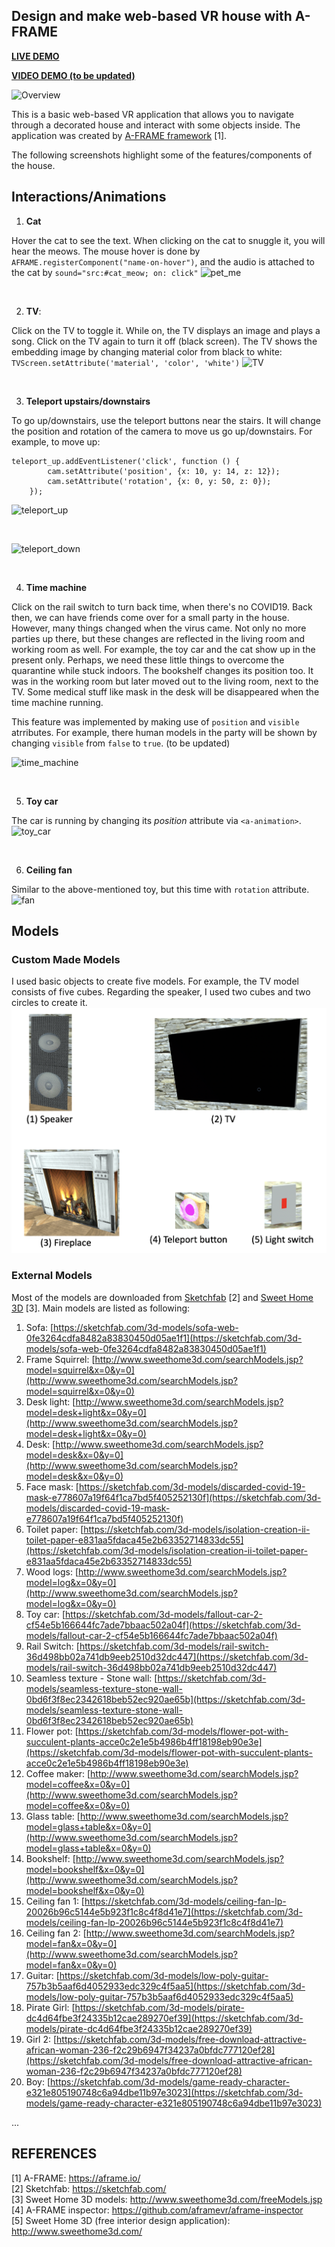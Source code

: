 Design and make web-based VR house with A-FRAME
---
[**LIVE DEMO** ](https://chaupmcs.github.io/aframe_vr_house/)

[**VIDEO DEMO (to be updated)**](https://www.youtube.com/watch?v=JHhUk9zAGJ0&t)

![Overview](/screenshots/beginning_scene.png)

This is a basic web-based VR application that allows you to navigate through a decorated house and interact with some objects inside. 
The application was created by [A-FRAME framework](https://aframe.io/) [1].

The following screenshots highlight some of the features/components of the house.

## Interactions/Animations
1. **Cat**  

Hover the cat to see the text. When clicking on the cat to snuggle it, you will hear the meows.
The mouse hover is done by `AFRAME.registerComponent("name-on-hover")`, and the audio is attached to the cat by `sound="src:#cat_meow; on: click"`
![pet_me](/screenshots/pet_me.gif)


<br />



2. **TV**: 
               
Click on the TV to toggle it. While on, the TV displays an image and plays a song. Click on the TV again to turn it off (black screen). The TV shows the embedding image by changing material color from black to white: `TVScreen.setAttribute('material', 'color', 'white')`
![TV](/screenshots/TV.gif)


<br />



3. **Teleport upstairs/downstairs** 
                                            
To go up/downstairs, use the teleport buttons near the stairs. 
It will change the position and rotation of the camera to move us go up/downstairs. 
For example, to move up:
```
teleport_up.addEventListener('click', function () {
        cam.setAttribute('position', {x: 10, y: 14, z: 12});
        cam.setAttribute('rotation', {x: 0, y: 50, z: 0});
    });
```
![teleport_up](/screenshots/teleport_up.gif)

<br />

![teleport_down](/screenshots/teleport_down.gif)


<br />



4. **Time machine**  
       
Click on the rail switch to turn back time, when there's no COVID19. 
Back then, we can have friends come over for a small party in the house. 
However, many things changed when the virus came. 
Not only no more parties up there, but these changes are reflected in the living room and working room as well. 
For example, the toy car and the cat show up in the present only. Perhaps, we need these little things to overcome the quarantine while stuck indoors.
The bookshelf changes its position too. It was in the working room but later moved out to the living room, next to the TV.
Some medical stuff like mask in the desk will be disappeared when the time machine running.

This feature was implemented by making use of `position` and `visible` atrributes.
For example, there human models in the party will be shown by changing `visible` from `false` to `true`.
(to be updated)

![time_machine](/screenshots/time_machine.gif)


<br />



5. **Toy car**  
       
The car is running by changing its *position* attribute via `<a-animation>`.
![toy_car](/screenshots/toy_car.gif)


<br />



6. **Ceiling fan**  
       
Similar to the above-mentioned toy, but this time with `rotation` attribute.
![fan](/screenshots/fan.gif)


## Models

### Custom Made Models
I used basic objects to create five models.
For example, the TV model consists of five cubes. Regarding the speaker, I used two cubes and two circles to create it.
![my_models](/screenshots/custom_made_models.png)


### External Models
Most of the models are downloaded from [Sketchfab](https://sketchfab.com/) [2] and [Sweet Home 3D](http://www.sweethome3d.com/freeModels.jsp) [3].
Main models are listed as following:
1. Sofa: [https://sketchfab.com/3d-models/sofa-web-0fe3264cdfa8482a83830450d05ae1f1](https://sketchfab.com/3d-models/sofa-web-0fe3264cdfa8482a83830450d05ae1f1)
2. Frame Squirrel: [http://www.sweethome3d.com/searchModels.jsp?model=squirrel&x=0&y=0](http://www.sweethome3d.com/searchModels.jsp?model=squirrel&x=0&y=0)
3. Desk light: [http://www.sweethome3d.com/searchModels.jsp?model=desk+light&x=0&y=0](http://www.sweethome3d.com/searchModels.jsp?model=desk+light&x=0&y=0)
4. Desk: [http://www.sweethome3d.com/searchModels.jsp?model=desk&x=0&y=0](http://www.sweethome3d.com/searchModels.jsp?model=desk&x=0&y=0)
5. Face mask: [https://sketchfab.com/3d-models/discarded-covid-19-mask-e778607a19f64f1ca7bd5f405252130f](https://sketchfab.com/3d-models/discarded-covid-19-mask-e778607a19f64f1ca7bd5f405252130f)
6. Toilet paper: [https://sketchfab.com/3d-models/isolation-creation-ii-toilet-paper-e831aa5fdaca45e2b63352714833dc55](https://sketchfab.com/3d-models/isolation-creation-ii-toilet-paper-e831aa5fdaca45e2b63352714833dc55)
7. Wood logs: [http://www.sweethome3d.com/searchModels.jsp?model=log&x=0&y=0](http://www.sweethome3d.com/searchModels.jsp?model=log&x=0&y=0)
8. Toy car: [https://sketchfab.com/3d-models/fallout-car-2-cf54e5b166644fc7ade7bbaac502a04f](https://sketchfab.com/3d-models/fallout-car-2-cf54e5b166644fc7ade7bbaac502a04f)
9. Rail Switch: [https://sketchfab.com/3d-models/rail-switch-36d498bb02a741db9eeb2510d32dc447](https://sketchfab.com/3d-models/rail-switch-36d498bb02a741db9eeb2510d32dc447)
10. Seamless texture - Stone wall: [https://sketchfab.com/3d-models/seamless-texture-stone-wall-0bd6f3f8ec2342618beb52ec920ae65b](https://sketchfab.com/3d-models/seamless-texture-stone-wall-0bd6f3f8ec2342618beb52ec920ae65b)
11. Flower pot: [https://sketchfab.com/3d-models/flower-pot-with-succulent-plants-acce0c2e1e5b4986b4ff18198eb90e3e](https://sketchfab.com/3d-models/flower-pot-with-succulent-plants-acce0c2e1e5b4986b4ff18198eb90e3e)
12. Coffee maker: [http://www.sweethome3d.com/searchModels.jsp?model=coffee&x=0&y=0](http://www.sweethome3d.com/searchModels.jsp?model=coffee&x=0&y=0)
13. Glass table: [http://www.sweethome3d.com/searchModels.jsp?model=glass+table&x=0&y=0](http://www.sweethome3d.com/searchModels.jsp?model=glass+table&x=0&y=0)
14. Bookshelf: [http://www.sweethome3d.com/searchModels.jsp?model=bookshelf&x=0&y=0](http://www.sweethome3d.com/searchModels.jsp?model=bookshelf&x=0&y=0)
15. Ceiling fan 1: [https://sketchfab.com/3d-models/ceiling-fan-lp-20026b96c5144e5b923f1c8c4f8d41e7](https://sketchfab.com/3d-models/ceiling-fan-lp-20026b96c5144e5b923f1c8c4f8d41e7)
16. Ceiling fan 2: [http://www.sweethome3d.com/searchModels.jsp?model=fan&x=0&y=0](http://www.sweethome3d.com/searchModels.jsp?model=fan&x=0&y=0)
17. Guitar: [https://sketchfab.com/3d-models/low-poly-guitar-757b3b5aaf6d4052933edc329c4f5aa5](https://sketchfab.com/3d-models/low-poly-guitar-757b3b5aaf6d4052933edc329c4f5aa5)
18. Pirate Girl: [https://sketchfab.com/3d-models/pirate-dc4d64fbe3f24335b12cae289270ef39](https://sketchfab.com/3d-models/pirate-dc4d64fbe3f24335b12cae289270ef39)
19. Girl 2: [https://sketchfab.com/3d-models/free-download-attractive-african-woman-236-f2c29b6947f34237a0bfdc777120ef28](https://sketchfab.com/3d-models/free-download-attractive-african-woman-236-f2c29b6947f34237a0bfdc777120ef28)
20. Boy: [https://sketchfab.com/3d-models/game-ready-character-e321e805190748c6a94dbe11b97e3023](https://sketchfab.com/3d-models/game-ready-character-e321e805190748c6a94dbe11b97e3023)

...

## REFERENCES
[1] A-FRAME: https://aframe.io/  
[2] Sketchfab: https://sketchfab.com/  
[3] Sweet Home 3D models: http://www.sweethome3d.com/freeModels.jsp  
[4] A-FRAME inspector: https://github.com/aframevr/aframe-inspector  
[5] Sweet Home 3D (free interior design application): http://www.sweethome3d.com/  
